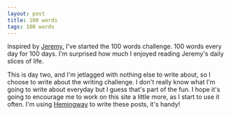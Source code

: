 ```yaml
---
layout: post
title: 100 words
tags: 100 words
---
```


Inspired by [Jeremy,](https://adactio.com/) I've started the 100 words challenge. 100 words every day for 100 days. I'm surprised how much I enjoyed reading Jeremy's daily slices of life.

This is day two, and I'm jetlagged with nothing else to write about, so I choose to write about the writing challenge. I don't really know what I'm going to write about everyday but I guess that's part of the fun. I hope it's going to encourage me to work on this site a little more, as I start to use it often. I'm using [Hemingway](http://www.hemingwayapp.com) to write these posts, it's handy!
